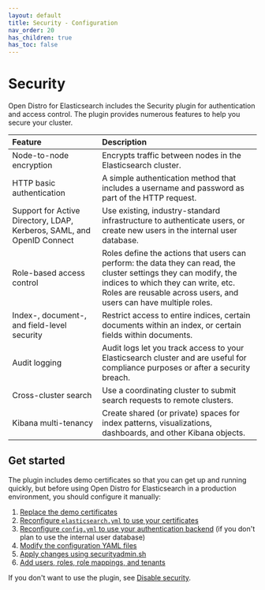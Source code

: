 ```yaml
---
layout: default
title: Security - Configuration
nav_order: 20
has_children: true
has_toc: false
---
```


# Security

Open Distro for Elasticsearch includes the Security plugin for authentication and access control. The plugin provides numerous features to help you secure your cluster.

Feature | Description
:--- | :---
Node-to-node encryption | Encrypts traffic between nodes in the Elasticsearch cluster.
HTTP basic authentication | A simple authentication method that includes a username and password as part of the HTTP request.
Support for Active Directory, LDAP, Kerberos, SAML, and OpenID Connect | Use existing, industry-standard infrastructure to authenticate users, or create new users in the internal user database.
Role-based access control | Roles define the actions that users can perform: the data they can read, the cluster settings they can modify, the indices to which they can write, etc. Roles are reusable across users, and users can have multiple roles.
Index-, document-, and field-level security | Restrict access to entire indices, certain documents within an index, or certain fields within documents.
Audit logging | Audit logs let you track access to your Elasticsearch cluster and are useful for compliance purposes or after a security breach.
Cross-cluster search | Use a coordinating cluster to submit search requests to remote clusters.
Kibana multi-tenancy | Create shared (or private) spaces for index patterns, visualizations, dashboards, and other Kibana objects.


## Get started

The plugin includes demo certificates so that you can get up and running quickly, but before using Open Distro for Elasticsearch in a production environment, you should configure it manually:

1. [Replace the demo certificates](../install/docker-security/)
1. [Reconfigure `elasticsearch.yml` to use your certificates](tls/)
1. [Reconfigure `config.yml` to use your authentication backend](configuration/) (if you don't plan to use the internal user database)
1. [Modify the configuration YAML files](yaml/)
1. [Apply changes using securityadmin.sh](security-admin/)
1. [Add users, roles, role mappings, and tenants](../security-access-control/)

If you don't want to use the plugin, see [Disable security](disable/).
